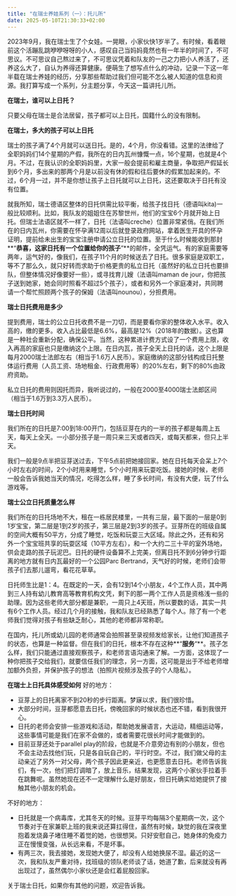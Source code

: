 ```yaml
---
title: "在瑞士养娃系列（一）：托儿所"
date: 2025-05-10T21:30:33+02:00
---
```


2023年9月，我在瑞士生了个女娃。一晃眼，小家伙快1岁半了。有时候，看着眼前这个活蹦乱跳咿咿呀呀的小人，感叹自己当妈妈竟然也有一年半的时间了，不可思议。不可思议自己熬过来了，不可思议凭着和队友的一己之力把小人养活了，还养这么大了，自认为养得还算健康。便萌生了想写点什么的冲动，记录一下这一年半载在瑞士养娃的经历，分享那些帮助过我们但可能不怎么被人知道的信息和资源。我打算写成一个系列，分主题分享，今天这一篇讲托儿所。

**在瑞士，谁可以上日托？**

只要父母在瑞士是合法居留，孩子都可以上日托，国籍什么的没有限制。

**在瑞士，多大的孩子可以上日托**

瑞士的孩子满了4个月就可以送日托。是的，4个月，你没看错。这里的法律给了全职妈妈们14个星期的产假，我所在的日内瓦州慷慨一点，16个星期，也就是4个月。不过，在我认识的全职妈妈里，大家一般会提前和雇主商量，争取把产假延长到6个月，多出来的那两个月是以前没有休的假和往后要休的假累加起来的。不过，6个月一过，并不是你想让孩子上日托就可以上日托，这还要取决于日托有没有位置。

就我所知，瑞士德语区整体的日托供需比较平衡，给孩子找日托（德语叫kita)一般比较顺利。比如，我队友的姐姐住在苏黎世州，他们的宝宝6个月就开始上日托。但瑞士法语区就不一样了，日托（法语叫creche）位置非常紧俏。在我们所在的日内瓦州，你需要在怀孕满12周以后就登录政府网站，拿着医生开具的怀孕证明，提前给未出生的宝宝注册申请公立日托的位置。至于什么时候能收到那封**“**恭喜，这家日托有一个位置给你的孩子**”**的邮件，全凭运气。有的家庭需要等两年，运气好的，像我们，在孩子11个月的时候送去了日托。很多家庭是双职工，等不了那么久，就只好转而求助于价格更贵的私立日托（虽然好的私立日托也要排队，但整体情况好像要好一些），或寻找育儿嫂（法语叫maman de jour，你把孩子送到她家，她会同时照看不超过5个孩子），或者和另外一个家庭凑对，共同聘请一个帮忙照顾两个孩子的保姆（法语叫nounou），分担费用。

**瑞士日托费用是多少**

提到费用，瑞士的公立日托收费不是一刀切，而是要看你家的整体收入水平。收入高的，缴的更多。收入占比最低是6.6%，最高是12%（2018年的数据）。这也算是一种社会重新分配，确保公平。当然，这种累进计费方式设了一个费用上限，收入再高的家庭也只是缴纳这个上限。在日内瓦，孩子全天上日托的话，这个上限是每月2000瑞士法郎左右（相当于1.6万人民币）。家庭缴纳的这部分钱构成日托整体运行费用（人员工资、场地租金、行政费用等）的20%左右，剩下的80%由政府资助。

私立日托的费用则因托而异，我听说过的，一般在2000至4000瑞士法郎区间（相当于1.6万到3.3万人民币）。

**瑞士日托时间**

 我们所在的日托是7:00到18:00开门，包括豆芽在内的一半的孩子都是每周上五天，每天上全天。一小部分孩子是一周只来三天或者四天，或每天都来，但只上半天。

我们一般是9点半把豆芽送过去，下午5点前把她接回家。她在日托每天会呆上7个小时左右的时间，2个小时用来睡觉，5个小时用来玩耍吃饭。接她的时候，老师一般会告诉我她当天的情况，吃得怎么样，睡了多长时间，有没有大便，玩了什么游戏等。

**瑞士公立日托质量怎么样**

我们所在的日托场地不大，租在一栋居民楼里，一共有三层，最下面的一层是0到1岁宝宝，第二层是1到2岁的孩子，第三层是2到3岁的孩子。豆芽所在的班级自属的空间大概有50平方，分成了睡觉，吃饭和玩耍三大区域。除此之外，还有和另外一个宝宝班共享的玩耍区域（10平方左右），和一个大约二三十平的室外场地，供会走路的孩子玩泥巴。日托的硬件设备算不上完美，但离日托不到6分钟步行距离的地方就有日内瓦最好的一个公园Parc Bertrand，天气好的时候，老师们会带孩子们去那儿遛弯，看花花草草。

日托师生比是1：4。在既定的一天，会有12到14个小朋友，4个工作人员，其中两到三人持有幼儿教育高等教育机构文凭，剩下的那一两个工作人员是资格浅一些的助理。因为这些老师大部分都是兼职，一周只上4天班，所以要数的话，其实一共有6个工作人员。经过几个月的接触，我和队友已经熟悉了每个人。除了有一个老师我们觉得对孩子有些缺乏耐心，其他的老师都非常称职。

在国内，托儿所或幼儿园的老师通常会拍照甚至录视频发给家长，让他们知道孩子的状态，也算是一种监督。但在我们的日托，根本不存在这种**“**服务**“**。孩子怎么样，我们只能通过直接观察孩子，和老师言语沟通来了解。一方面，这体现了一种你把孩子交给我们，就要信任我们的理念，另一方面，这可能是出于不给老师增加额外负担，并保护孩子的想法（拍照片视频涉及孩子的个人隐私）。

**在瑞士上日托具体感受如何**
好的地方：

- 豆芽上的日托离家不到20秒的步行距离。梦寐以求，我们很珍惜。
- 大部分时间，豆芽都愿意去日托，傍晚回家的时候状态也还不错，看到我很开心。
- 日托的老师会安排一些游戏和活动，帮助她发展语言，大运动，精细运动等，这些事情可能是我们在家不会做的，或者需要花很长时间才能做到的。
- 目前豆芽还处于parallel play的阶段，也就是不介意旁边有别的小朋友，但也不会主动去找他们玩，只是各自玩自己的，平行时空。不过，我们做父母的主动亲近了另外一对父母，两个孩子因此更亲近，也更愿意去日托。老师告诉我们，有一次，他们把灯调暗了，放上音乐，结果发现，这两个小家伙手拉着手在跳舞呢。虽然她现在还不一定理解什么是好朋友，但日托确实给她提供了接触其他小朋友的机会。

不好的地方：

- 日托就是一个病毒库，尤其冬天的时候。豆芽平均每隔3个星期病一次，这个节奏对于在家兼职上班的我来说还算扛得住，虽然有时候，缺觉的我在深夜里抱着发烧鼻子堵住睡不着觉的她，也很想哭。只好安慰自己，她身体的免疫力正在慢慢变强，从长远来看，不是坏事。
- 有两三次，我去接她，发现她大便了，却没有人给她换尿不湿。最近的这一次，我和队友严重对待，找班级的领队老师谈了话，她道了歉，后来就没有再出现过了，虽然偶尔小家伙还是会红着屁股回家。

关于瑞士日托，如果你有其他的问题，欢迎告诉我。
